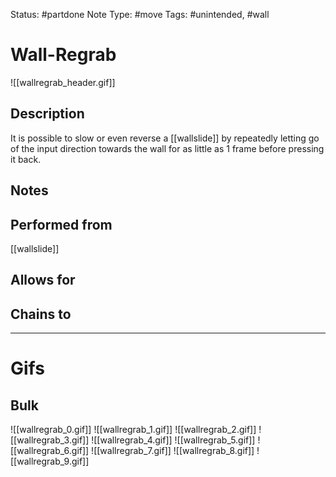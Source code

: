 Status: #partdone
Note Type: #move
Tags: #unintended, #wall 

# Wall-Regrab
![[wallregrab_header.gif]]
## Description
It is possible to slow or even reverse a [[wallslide]] by repeatedly letting go of the input direction towards the wall for as little as 1 frame before pressing it back.

## Notes


## Performed from
[[wallslide]]

## Allows for


## Chains to


___
# Gifs
## Bulk
![[wallregrab_0.gif]]
![[wallregrab_1.gif]]
![[wallregrab_2.gif]]
![[wallregrab_3.gif]]
![[wallregrab_4.gif]]
![[wallregrab_5.gif]]
![[wallregrab_6.gif]]
![[wallregrab_7.gif]]
![[wallregrab_8.gif]]
![[wallregrab_9.gif]]